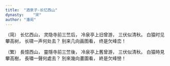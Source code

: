 ```yaml
---
title:  "酒泉子-长忆西山"
dynasty:    "宋"
author: "潘阆"
---
```

（简）
长忆西山，
灵隐寺前三竺后，
冷泉亭上旧曾游，
三伏似清秋。
白猿时见攀高树，
长啸一声何处去？
别来几向画图看，
终是欠峰峦！

（繁）
長憶西山，
靈隱寺前三竺後，
冷泉亭上舊曾游，
三伏似清秋。
白猿時見攀高樹，
長嘯一聲何處去？
別來幾向畫圖看，
終是欠峰巒！